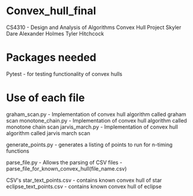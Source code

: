 # Convex_hull_final
CS4310 - Design and Analysis of Algorithms Convex Hull Project
Skyler Dare
Alexander Holmes
Tyler Hitchcock


# Packages needed
Pytest - for testing functionality of convex hulls


# Use of each file
graham_scan.py - Implementation of convex hull algorithm called graham scan
monotone_chain.py - Implementation of convex hull algorithm called monotone chain scan 
jarvis_march.py - Implementation of convex hull algorithm called jarvis march scan  

generate_points.py - generates a listing of points to run for n-timing functions

parse_file.py - Allows the parsing of CSV files
    - parse_file_for_known_convex_hull(file_name.csv)

CSV's
star_text_points.csv    - contains known convex hull of star
eclipse_text_points.csv - contains known convex hull of eclipse
